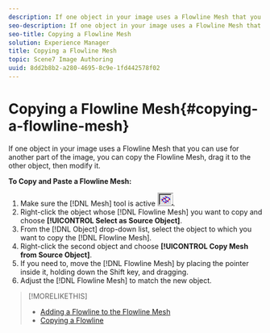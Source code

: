 ```yaml
---
description: If one object in your image uses a Flowline Mesh that you can use for another part of the image, you can copy the Flowline Mesh, drag it to the other object, then modify it.
seo-description: If one object in your image uses a Flowline Mesh that you can use for another part of the image, you can copy the Flowline Mesh, drag it to the other object, then modify it.
seo-title: Copying a Flowline Mesh
solution: Experience Manager
title: Copying a Flowline Mesh
topic: Scene7 Image Authoring
uuid: 8dd2b8b2-a280-4695-8c9e-1fd442578f02
---
```


# Copying a Flowline Mesh{#copying-a-flowline-mesh}

If one object in your image uses a Flowline Mesh that you can use for another part of the image, you can copy the Flowline Mesh, drag it to the other object, then modify it.

 **To Copy and Paste a Flowline Mesh:** 

1. Make sure the [!DNL Mesh] tool is active ![](assets/mesh_tool.png).
1. Right-click the object whose [!DNL Flowline Mesh] you want to copy and choose **[!UICONTROL Select as Source Object]**.
1. From the [!DNL Object] drop-down list, select the object to which you want to copy the [!DNL Flowline Mesh].
1. Right-click the second object and choose **[!UICONTROL Copy Mesh from Source Object]**.
1. If you need to, move the [!DNL Flowline Mesh] by placing the pointer inside it, holding down the Shift key, and dragging.
1. Adjust the [!DNL Flowline Mesh] to match the new object.

>[!MORELIKETHIS]
>
>* [Adding a Flowline to the Flowline Mesh](../../c-vat-flow-pg/c-vat-flow-mesh-tech/t-vat-add-flow-mesh.md#task-091c0660b0d54d1d90dce853541e3117)
>* [Copying a Flowline](../../c-vat-flow-pg/c-vat-flow-mesh-tech/t-vat-copy-flow.md#task-613cdde502c94601a6395aa3f780b9db)

